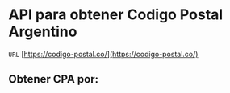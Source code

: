 # API para obtener Codigo Postal Argentino

`URL` [https://codigo-postal.co/](https://codigo-postal.co/)

## Obtener CPA por:

